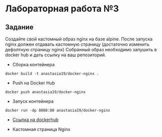 # Лабораторная работа №3

## Задание

Создайте свой кастомный образ nginx на базе alpine. После запуска nginx
должен отдавать кастомную страницу (достаточно изменить дефолтную
страницу nginx)
Собранный образ необходимо запушить в docker hub и дать ссылку на ваш
репозиторий.

* Сборка контейнера 
```
docker build -t anastasia19/docker-nginx . 
```
* Push на Docker Hub
```
docker push anastasia19/docker-nginx
```
* Запуск контейнера
```
docker run -dp 8080:80 anastasia19/docker-nginx
```

* [Ссылка на dockerhub](https://hub.docker.com/u/anastasia19)

* Кастомная страница Nginx